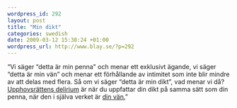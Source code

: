 ```yaml
--- 
wordpress_id: 292 
layout: post
title: "Min dikt" 
categories: swedish 
date: 2009-03-12 15:38:24 +01:00 
wordpress_url: http://www.blay.se/?p=292 
---
```


“Vi säger “detta är min penna" och menar ett exklusivt ägande, vi säger “detta är min vän” och menar ett förhållande av intimitet som inte blir mindre av att delas med flera. Så om vi säger “detta är min dikt”, vad menar vi då? [Upphovsrättens delirium](http://www.dn.se/kultur-noje/debatt-essa/min-dikt-ar-min-1.819504) är när du uppfattar din dikt på samma sätt som din penna, när den i själva verket är [din vän.](http://copyriot.se/2007/12/21/arkivfeber-och-batfard/)” 
